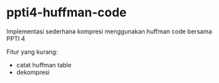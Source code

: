 # ppti4-huffman-code

Implementasi sederhana kompresi menggunakan huffman code bersama PPTI 4

Fitur yang kurang:
  - catat huffman table
  - dekompresi
